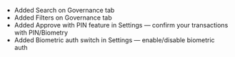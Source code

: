 - Added Search on Governance tab
- Added Filters on Governance tab
- Added Approve with PIN feature in Settings — confirm your transactions with PIN/Biometry
- Added Biometric auth switch in Settings — enable/disable biometric auth